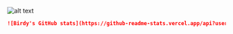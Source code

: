 ![alt text](https://cdn.discordapp.com/attachments/1191940685281108121/1201052953805602876/Screenshot_2024-01-27_233440-removebg-preview.png?ex=65c86aba&is=65b5f5ba&hm=eeb2749357f714f5eeb8d2188813c340f90bf9daa507c1effab7c975b0e42b91&)
```md
![Birdy's GitHub stats](https://github-readme-stats.vercel.app/api?username=0xB1RDY&hide=contribs,prs)
```
